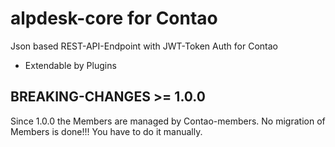 # alpdesk-core for Contao

Json based REST-API-Endpoint with JWT-Token Auth for Contao
- Extendable by Plugins

## BREAKING-CHANGES >= 1.0.0
Since 1.0.0 the Members are managed by Contao-members. No migration of Members is done!!! You have to do it manually.
